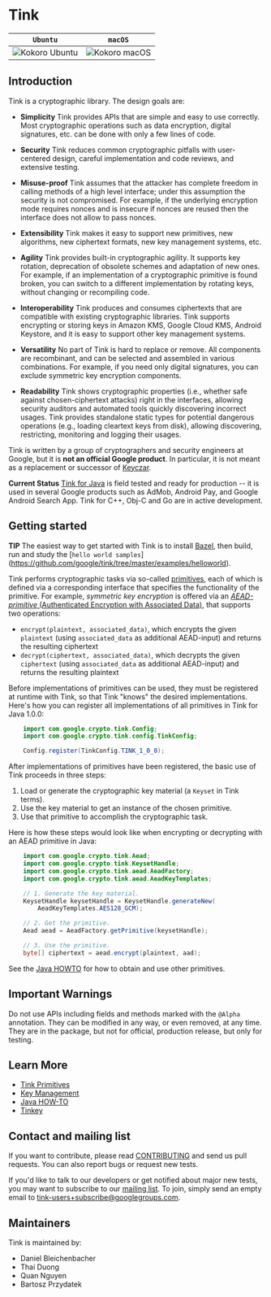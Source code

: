 # Tink

**`Ubuntu`**                                                                              | **`macOS`**
----------------------------------------------------------------------------------------- | -----------
![Kokoro Ubuntu](https://storage.googleapis.com/tink-kokoro-build-badges/tink-ubuntu.png) | ![Kokoro macOS](https://storage.googleapis.com/tink-kokoro-build-badges/tink-macos.png)

## Introduction

Tink is a cryptographic library. The design goals are:

*   **Simplicity** Tink provides APIs that are simple and easy to use
    correctly.  Most cryptographic operations such as data encryption, digital
    signatures, etc.  can be done with only a few lines of code.

*   **Security** Tink reduces common cryptographic pitfalls with user-centered
    design, careful implementation and code reviews, and extensive testing.

*   **Misuse-proof** Tink assumes that the attacker has complete freedom in
    calling methods of a high level interface; under this assumption the
    security is not compromised. For example, if the underlying encryption mode
    requires nonces and is insecure if nonces are reused then the interface does
    not allow to pass nonces.

*   **Extensibility** Tink makes it easy to support new primitives, new algorithms, new
    ciphertext formats, new key management systems, etc.

*   **Agility** Tink provides built-in cryptographic agility. It supports key
    rotation, deprecation of obsolete schemes and adaptation of new ones. For example, if an
    implementation of a cryptographic primitive is found broken, you can switch
    to a different implementation by rotating keys, without changing or recompiling code.

*   **Interoperability** Tink produces and consumes ciphertexts that are
    compatible with existing cryptographic libraries. Tink supports encrypting
    or storing keys in Amazon KMS, Google Cloud KMS, Android Keystore, and it is
    easy to support other key management systems.

*   **Versatility** No part of Tink is hard to replace or remove. All components
    are recombinant, and can be selected and assembled in various combinations.
    For example, if you need only digital signatures, you can exclude symmetric
    key encryption components.

*   **Readability** Tink shows cryptographic properties (i.e., whether safe
    against chosen-ciphertext attacks) right in the interfaces, allowing
    security auditors and automated tools quickly discovering incorrect usages.
    Tink provides standalone static types for potential dangerous operations
    (e.g., loading cleartext keys from disk), allowing discovering, restricting,
    monitoring and logging their usages.

Tink is written by a group of cryptographers and security engineers at Google,
but it is **not an official Google product**. In particular, it is not meant as
a replacement or successor of [Keyczar](https://github.com/google/keyczar).

**Current Status** [Tink for Java](doc/JAVA-HOWTO.md) is field tested and ready
for production -- it is used in several Google products such as AdMob, Android
Pay, and Google Android Search App. Tink for C++, Obj-C and Go are in active
development.

## Getting started

**TIP** The easiest way to get started with Tink is to install
[Bazel](https://docs.bazel.build/versions/master/install.html), then build, run
and study the [`hello world samples`]
(https://github.com/google/tink/tree/master/examples/helloworld).

Tink performs cryptographic tasks via so-called [primitives](doc/PRIMITIVES.md),
each of which is defined via a corresponding interface that specifies the
functionality of the primitive. For example, _symmetric key encryption_ is
offered via an [_AEAD-primitive_ (Authenticated Encryption with Associated
Data)](doc/PRIMITIVES.md#authenticated-encryption-with-associated-data), that
supports two operations:

*   `encrypt(plaintext, associated_data)`, which encrypts the given `plaintext`
    (using `associated_data` as additional AEAD-input) and returns the resulting
    ciphertext
*   `decrypt(ciphertext, associated_data)`, which decrypts the given
    `ciphertext` (using `associated_data` as additional AEAD-input) and returns
    the resulting plaintext

Before implementations of primitives can be used, they must be registered at
runtime with Tink, so that Tink "knows" the desired implementations. Here's how
you can register all implementations of all primitives in Tink for Java 1.0.0:

```java
    import com.google.crypto.tink.Config;
    import com.google.crypto.tink.config.TinkConfig;

    Config.register(TinkConfig.TINK_1_0_0);
```

After implementations of primitives have been registered, the basic use of Tink
proceeds in three steps:

1.  Load or generate the cryptographic key material (a `Keyset` in Tink terms).
2.  Use the key material to get an instance of the chosen primitive.
3.  Use that primitive to accomplish the cryptographic task.

Here is how these steps would look like when encrypting or decrypting with an
AEAD primitive in Java:

```java
    import com.google.crypto.tink.Aead;
    import com.google.crypto.tink.KeysetHandle;
    import com.google.crypto.tink.aead.AeadFactory;
    import com.google.crypto.tink.aead.AeadKeyTemplates;

    // 1. Generate the key material.
    KeysetHandle keysetHandle = KeysetHandle.generateNew(
        AeadKeyTemplates.AES128_GCM);

    // 2. Get the primitive.
    Aead aead = AeadFactory.getPrimitive(keysetHandle);

    // 3. Use the primitive.
    byte[] ciphertext = aead.encrypt(plaintext, aad);
```

See the [Java HOWTO](doc/JAVA-HOWTO.md#obtaining-and-using-a-primitive) for how
to obtain and use other primitives.

## Important Warnings

Do not use APIs including fields and methods marked with the `@Alpha`
annotation.  They can be modified in any way, or even removed, at any time. They
are in the package, but not for official, production release, but only for
testing.

## Learn More

*   [Tink Primitives](doc/PRIMITIVES.md)
*   [Key Management](doc/KEY-MANAGEMENT.md)
*   [Java HOW-TO](doc/JAVA-HOWTO.md)
*   [Tinkey](doc/TINKEY.md)

## Contact and mailing list

If you want to contribute, please read
[CONTRIBUTING](https://github.com/google/tink/blob/master/CONTRIBUTING.md) and
send us pull requests. You can also report bugs or request new tests.

If you'd like to talk to our developers or get notified about major new tests,
you may want to subscribe to our [mailing
list](https://groups.google.com/forum/#!forum/tink-users). To join, simply send
an empty email to tink-users+subscribe@googlegroups.com.

## Maintainers

Tink is maintained by:

-   Daniel Bleichenbacher
-   Thai Duong
-   Quan Nguyen
-   Bartosz Przydatek
